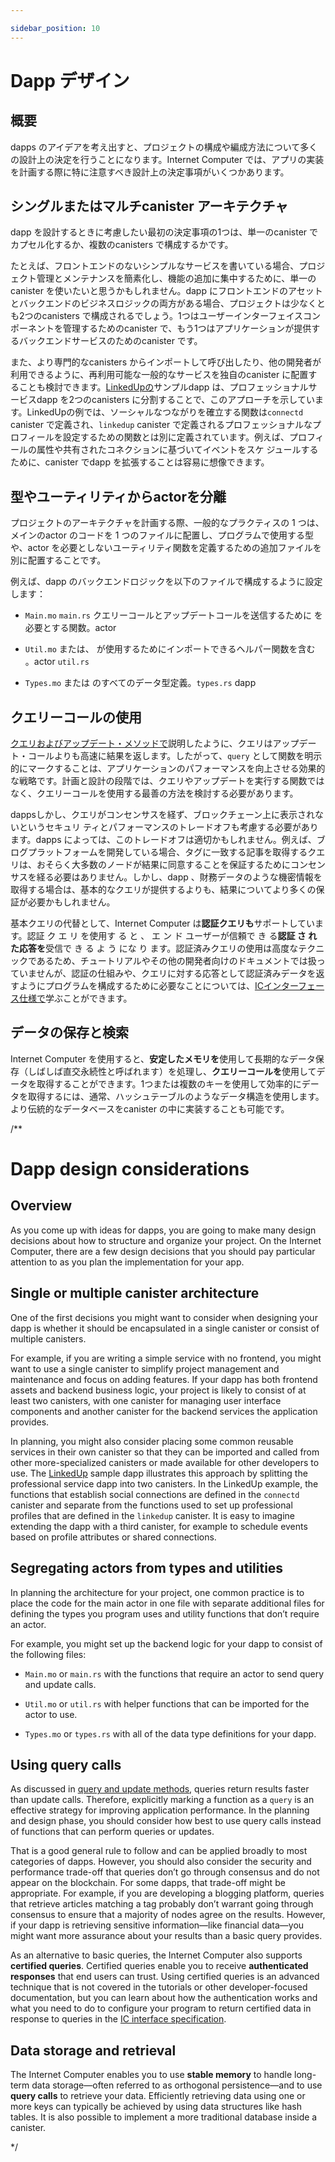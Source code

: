 ```yaml
---

sidebar_position: 10
---
```

# Dapp デザイン

## 概要

dapps のアイデアを考え出すと、プロジェクトの構成や編成方法について多くの設計上の決定を行うことになります。Internet Computer では、アプリの実装を計画する際に特に注意すべき設計上の決定事項がいくつかあります。

## シングルまたはマルチcanister アーキテクチャ

dapp を設計するときに考慮したい最初の決定事項の1つは、単一のcanister でカプセル化するか、複数のcanisters で構成するかです。

たとえば、フロントエンドのないシンプルなサービスを書いている場合、プロジェクト管理とメンテナンスを簡素化し、機能の追加に集中するために、単一のcanister を使いたいと思うかもしれません。dapp にフロントエンドのアセットとバックエンドのビジネスロジックの両方がある場合、プロジェクトは少なくとも2つのcanisters で構成されるでしょう。1つはユーザーインターフェイスコンポーネントを管理するためのcanister で、もう1つはアプリケーションが提供するバックエンドサービスのためのcanister です。

また、より専門的なcanisters からインポートして呼び出したり、他の開発者が利用できるように、再利用可能な一般的なサービスを独自のcanister に配置することも検討できます。[LinkedUpの](https://github.com/dfinity/linkedup)サンプルdapp は、プロフェッショナルサービスdapp を2つのcanisters に分割することで、このアプローチを示しています。LinkedUpの例では、ソーシャルなつながりを確立する関数は`connectd` canister で定義され、`linkedup` canister で定義されるプロフェッショナルなプロフィールを設定するための関数とは別に定義されています。例えば、プロフィールの属性や共有されたコネクションに基づいてイベントをスケ ジュールするために、canister でdapp を拡張することは容易に想像できます。

## 型やユーティリティからactorを分離

プロジェクトのアーキテクチャを計画する際、一般的なプラクティスの 1 つは、メインのactor のコードを 1 つのファイルに配置し、プログラムで使用する型や、actor を必要としないユーティリティ関数を定義するための追加ファイルを別に配置することです。

例えば、dapp のバックエンドロジックを以下のファイルで構成するように設定します：

- `Main.mo` `main.rs` クエリーコールとアップデートコールを送信するために を必要とする関数。actor 

- `Util.mo` または、 が使用するためにインポートできるヘルパー関数を含む 。actor `util.rs` 

- `Types.mo` または  のすべてのデータ型定義。`types.rs` dapp

## クエリーコールの使用

[クエリおよびアップデート・メソッドで](/concepts/canisters-code.md#query-update)説明したように、クエリはアップデート・コールよりも高速に結果を返します。したがって、`query` として関数を明示的にマークすることは、アプリケーションのパフォーマンスを向上させる効果的な戦略です。計画と設計の段階では、クエリやアップデートを実行する関数ではなく、クエリーコールを使用する最善の方法を検討する必要があります。

dappsしかし、クエリがコンセンサスを経ず、ブロックチェーン上に表示されないというセキュリ ティとパフォーマンスのトレードオフも考慮する必要があります。dapps によっては、このトレードオフは適切かもしれません。例えば、ブログプラットフォームを開発している場合、タグに一致する記事を取得するクエリは、おそらく大多数のノードが結果に同意することを保証するためにコンセンサスを経る必要はありません。しかし、dapp 、財務データのような機密情報を取得する場合は、基本的なクエリが提供するよりも、結果についてより多くの保証が必要かもしれません。

基本クエリの代替として、Internet Computer は**認証クエリも**サポートしています。認証 ク エ リ を使用す る と 、 エ ン ド ユーザーが信頼で き る**認証 さ れた応答を**受信で き る よ う にな り ます。認証済みクエリの使用は高度なテクニックであるため、チュートリアルやその他の開発者向けのドキュメントでは扱っていませんが、認証の仕組みや、クエリに対する応答として認証済みデータを返すようにプログラムを構成するために必要なことについては、[ICインターフェース仕様で](/references/ic-interface-spec.md)学ぶことができます。

## データの保存と検索

Internet Computer を使用すると、**安定したメモリを**使用して長期的なデータ保存（しばしば直交永続性と呼ばれます）を処理し、**クエリーコールを**使用してデータを取得することができます。1つまたは複数のキーを使用して効率的にデータを取得するには、通常、ハッシュテーブルのようなデータ構造を使用します。より伝統的なデータベースをcanister の中に実装することも可能です。

/**

# Dapp design considerations

## Overview

As you come up with ideas for dapps, you are going to make many design decisions about how to structure and organize your project. On the Internet Computer, there are a few design decisions that you should pay particular attention to as you plan the implementation for your app.

## Single or multiple canister architecture

One of the first decisions you might want to consider when designing your dapp is whether it should be encapsulated in a single canister or consist of multiple canisters.

For example, if you are writing a simple service with no frontend, you might want to use a single canister to simplify project management and maintenance and focus on adding features. If your dapp has both frontend assets and backend business logic, your project is likely to consist of at least two canisters, with one canister for managing user interface components and another canister for the backend services the application provides.

In planning, you might also consider placing some common reusable services in their own canister so that they can be imported and called from other more-specialized canisters or made available for other developers to use. The [LinkedUp](https://github.com/dfinity/linkedup) sample dapp illustrates this approach by splitting the professional service dapp into two canisters. In the LinkedUp example, the functions that establish social connections are defined in the `connectd` canister and separate from the functions used to set up professional profiles that are defined in the `linkedup` canister. It is easy to imagine extending the dapp with a third canister, for example to schedule events based on profile attributes or shared connections.

## Segregating actors from types and utilities

In planning the architecture for your project, one common practice is to place the code for the main actor in one file with separate additional files for defining the types you program uses and utility functions that don’t require an actor.

For example, you might set up the backend logic for your dapp to consist of the following files:

-   `Main.mo` or `main.rs` with the functions that require an actor to send query and update calls.

-   `Util.mo` or `util.rs` with helper functions that can be imported for the actor to use.

-   `Types.mo` or `types.rs` with all of the data type definitions for your dapp.

## Using query calls

As discussed in [query and update methods](/concepts/canisters-code.md#query-update), queries return results faster than update calls. Therefore, explicitly marking a function as a `query` is an effective strategy for improving application performance. In the planning and design phase, you should consider how best to use query calls instead of functions that can perform queries or updates.

That is a good general rule to follow and can be applied broadly to most categories of dapps. However, you should also consider the security and performance trade-off that queries don’t go through consensus and do not appear on the blockchain. For some dapps, that trade-off might be appropriate. For example, if you are developing a blogging platform, queries that retrieve articles matching a tag probably don’t warrant going through consensus to ensure that a majority of nodes agree on the results. However, if your dapp is retrieving sensitive information—like financial data—you might want more assurance about your results than a basic query provides.

As an alternative to basic queries, the Internet Computer also supports **certified queries**. Certified queries enable you to receive **authenticated responses** that end users can trust. Using certified queries is an advanced technique that is not covered in the tutorials or other developer-focused documentation, but you can learn about how the authentication works and what you need to do to configure your program to return certified data in response to queries in the [IC interface specification](/references/ic-interface-spec.md).

## Data storage and retrieval

The Internet Computer enables you to use **stable memory** to handle long-term data storage—often referred to as orthogonal persistence—and to use **query calls** to retrieve your data. Efficiently retrieving data using one or more keys can typically be achieved by using data structures like hash tables. It is also possible to implement a more traditional database inside a canister.

*/